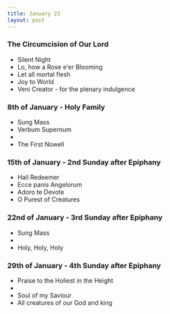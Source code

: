 ```yaml
---
title: January 23
layout: post
---
```


### The Circumcision of Our Lord

* Silent Night
* Lo, how a Rose e'er Blooming
* Let all mortal flesh
* Joy to World
* Veni Creator - for the plenary indulgence

### 8th of January - Holy Family

* Sung Mass
* Verbum Supernum
* 
* The First Nowell

### 15th of January - 2nd Sunday after Epiphany

* Hail Redeemer
* Ecce panis Angelorum
* Adoro te Devote
* O Purest of Creatures

### 22nd of January - 3rd Sunday after Epiphany

* Sung Mass
* 
* Holy, Holy, Holy 


### 29th of January - 4th Sunday after Epiphany

* Praise to the Holiest in the Height
* 
* Soul of my Saviour
* All creatures of our God and king

